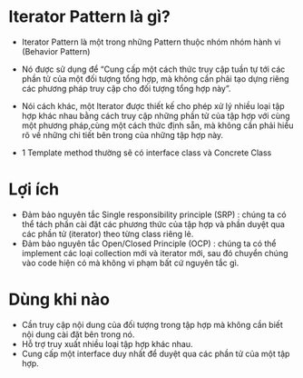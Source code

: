 # Iterator Pattern là gì?

* Iterator Pattern là một trong những Pattern thuộc nhóm nhóm hành vi (Behavior Pattern)
* Nó được sử dụng để “Cung cấp một cách thức truy cập tuần tự tới các phần tử của một 
đối tượng tổng hợp, mà không cần phải tạo dựng riêng các phương pháp truy cập cho đối tượng tổng hợp này”.

* Nói cách khác, một Iterator được thiết kế cho phép xử lý nhiều loại tập hợp khác nhau bằng cách truy cập những phần tử của tập hợp với cùng một phương pháp,cùng một cách thức định sẵn, mà không cần phải hiểu rõ về những chi tiết bên trong của những tập hợp này.

* 1 Template method thường sẽ có interface class và Concrete Class 

# Lợi ích 
* Đảm bảo nguyên tắc Single responsibility principle (SRP) : chúng ta có thể tách phần cài đặt các phương thức của tập hợp và phần duyệt qua các phần tử (iterator) theo từng class riêng lẻ.
* Đảm bảo nguyên tắc Open/Closed Principle (OCP) : chúng ta có thể implement các loại collection mới và iterator mới, sau đó chuyển chúng vào code hiện có mà không vi phạm bất cứ nguyên tắc gì.

# Dùng khi nào
* Cần truy cập nội dung của đối tượng trong tập hợp mà không cần biết nội dung cài đặt bên trong nó.
* Hỗ trợ truy xuất nhiều loại tập hợp khác nhau.
* Cung cấp một interface duy nhất để duyệt qua các phần tử của một tập hợp.